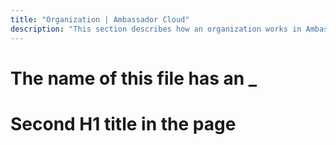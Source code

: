 ```yaml
---
title: "Organization | Ambassador Cloud"
description: "This section describes how an organization works in Ambassador Cloud, and the different underlying concepts."
---
```


# The name of this file has an _ 

# Second H1 title in the page